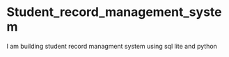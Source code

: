 # Student_record_management_system
I am building student record managment system using sql lite and python
